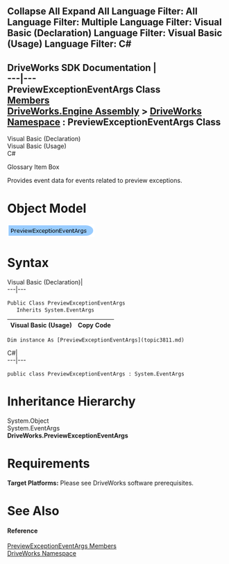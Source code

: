 Collapse All Expand All Language Filter: All  Language Filter: Multiple  Language Filter: Visual Basic (Declaration) Language Filter: Visual Basic (Usage) Language Filter: C#  
---  
DriveWorks SDK Documentation  |   
---|---  
PreviewExceptionEventArgs Class   
[Members](topic3812.md)   
[DriveWorks.Engine Assembly](topic2156.md) > [DriveWorks Namespace](topic2159.md) : PreviewExceptionEventArgs Class  
---  
  
Visual Basic (Declaration)    
Visual Basic (Usage)    
C# 

Glossary Item Box

Provides event data for events related to preview exceptions. 

# Object Model

![](dotnetdiagramimages/image177.png)

# Syntax

Visual Basic (Declaration)|   
---|---  
      
    
    Public Class PreviewExceptionEventArgs 
       Inherits System.EventArgs  
  
Visual Basic (Usage)| Copy Code  
---|---  
      
    
    Dim instance As [PreviewExceptionEventArgs](topic3811.md)  
  
C#|   
---|---  
      
    
    public class PreviewExceptionEventArgs : System.EventArgs   
  
# Inheritance Hierarchy

System.Object  
System.EventArgs  
**DriveWorks.PreviewExceptionEventArgs**  


# Requirements

**Target Platforms:** Please see DriveWorks software prerequisites.

# See Also

#### Reference

[PreviewExceptionEventArgs Members](topic3812.md)   
[DriveWorks Namespace](topic2159.md)


